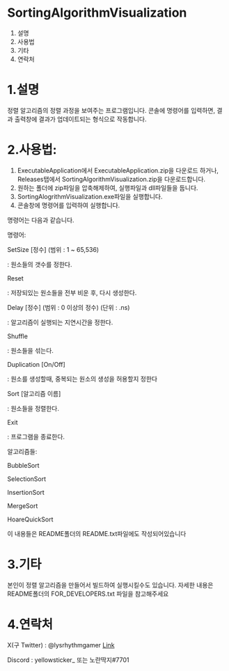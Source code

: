 SortingAlgorithmVisualization
==

1. 설명
2. 사용법
3. 기타
4. 연락처

1.설명
==
정렬 알고리즘의 정렬 과정을 보여주는 프로그램입니다.
콘솔에 명령어를 입력하면, 결과 출력창에 결과가 업데이트되는 형식으로 작동합니다.

2.사용법:
==
1. ExecutableApplication에서 ExecutableApplication.zip을 다운로드 하거나, Releases탭에서 SortingAlgorithmVisualization.zip을 다운로드합니다.
2. 원하는 폴더에 zip파일을 압축해제하여, 실행파일과 dll파일들을 둡니다.
3. SortingAlogrithmVisualization.exe파일을 실행합니다.
4. 콘솔창에 명령어를 입력하여 실행합니다.

명령어는 다음과 같습니다.

명령어:

SetSize [정수] (범위 : 1 ~ 65,536)

: 원소들의 갯수를 정한다.

Reset

: 저장되있는 원소들을 전부 비운 후, 다시 생성한다.

Delay [정수] (범위 : 0 이상의 정수) (단위 : .ns)

: 알고리즘이 실행되는 지연시간을 정한다.  

Shuffle

: 원소들을 섞는다.

Duplication [On/Off]

: 원소를 생성할때, 중복되는 원소의 생성을 허용할지 정한다

Sort [알고리즘 이름]

: 원소들을 정렬한다.

Exit

: 프로그램을 종료한다.

알고리즘들:

BubbleSort

SelectionSort

InsertionSort

MergeSort

HoareQuickSort




이 내용들은 README폴더의 README.txt파일에도 작성되어있습니다


3.기타
==

본인이 정렬 알고리즘을 만들어서 빌드하여 실행시킬수도 있습니다.
자세한 내용은 README폴더의 FOR_DEVELOPERS.txt 파일을 참고해주세요

4.연락처
==
X(구 Twitter) : @lysrhythmgamer [Link](https://x.com/lysrhythmgamer)

Discord : yellowsticker_ 또는 노란딱지#7701

